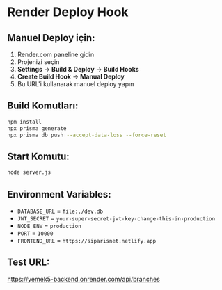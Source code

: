 # Render Deploy Hook

## Manuel Deploy için:

1. Render.com paneline gidin
2. Projenizi seçin
3. **Settings** → **Build & Deploy** → **Build Hooks**
4. **Create Build Hook** → **Manual Deploy**
5. Bu URL'i kullanarak manuel deploy yapın

## Build Komutları:

```bash
npm install
npx prisma generate
npx prisma db push --accept-data-loss --force-reset
```

## Start Komutu:

```bash
node server.js
```

## Environment Variables:

- `DATABASE_URL` = `file:./dev.db`
- `JWT_SECRET` = `your-super-secret-jwt-key-change-this-in-production`
- `NODE_ENV` = `production`
- `PORT` = `10000`
- `FRONTEND_URL` = `https://siparisnet.netlify.app`

## Test URL:

https://yemek5-backend.onrender.com/api/branches 